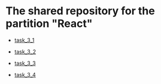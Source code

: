 # The shared repository for the partition "React"

- [task_3_1](https://sl101.github.io/FoxMinded_React/task_3_1/public/index.html)

- [task_3_2](https://sl101.github.io/FoxMinded_React/task_3_2/public/index.html)

- [task_3_3](https://sl101.github.io/FoxMinded_React/task_3_3/public/index.html)

- [task_3_4](https://sl101.github.io/FoxMinded_React/task_3_4/public/index.html)
